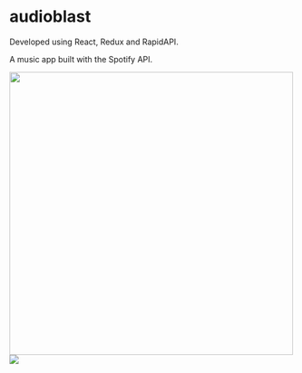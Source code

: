 # audioblast

Developed using React, Redux and RapidAPI.

A music app built with the Spotify API.

<img src="https://media.giphy.com/media/iM72vvi46IEia8srPe/giphy.gif" width="500"/>

<img src="https://media1.giphy.com/media/Qetgn06jUuflJNENgc/giphy.gif?cid=ecf05e47tbj746fzbm4xg7vxxp87b8gedu4lrqfx42o22qvr&rid=giphy.gif&ct=s" />
